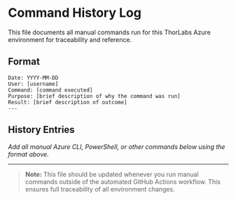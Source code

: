 # Command History Log

This file documents all manual commands run for this ThorLabs Azure environment for traceability and reference.

## Format

```text
Date: YYYY-MM-DD
User: [username]
Command: [command executed]
Purpose: [brief description of why the command was run]
Result: [brief description of outcome]
---
```

## History Entries

*Add all manual Azure CLI, PowerShell, or other commands below using the format above.*

---

> **Note:** This file should be updated whenever you run manual commands outside of the automated GitHub Actions workflow. This ensures full traceability of all environment changes.